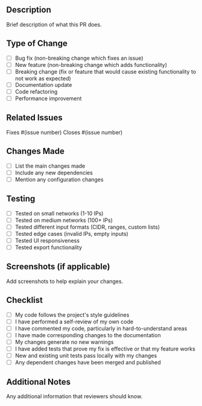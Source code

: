 ## Description
Brief description of what this PR does.

## Type of Change
- [ ] Bug fix (non-breaking change which fixes an issue)
- [ ] New feature (non-breaking change which adds functionality)
- [ ] Breaking change (fix or feature that would cause existing functionality to not work as expected)
- [ ] Documentation update
- [ ] Code refactoring
- [ ] Performance improvement

## Related Issues
Fixes #(issue number)
Closes #(issue number)

## Changes Made
- [ ] List the main changes made
- [ ] Include any new dependencies
- [ ] Mention any configuration changes

## Testing
- [ ] Tested on small networks (1-10 IPs)
- [ ] Tested on medium networks (100+ IPs)
- [ ] Tested different input formats (CIDR, ranges, custom lists)
- [ ] Tested edge cases (invalid IPs, empty inputs)
- [ ] Tested UI responsiveness
- [ ] Tested export functionality

## Screenshots (if applicable)
Add screenshots to help explain your changes.

## Checklist
- [ ] My code follows the project's style guidelines
- [ ] I have performed a self-review of my own code
- [ ] I have commented my code, particularly in hard-to-understand areas
- [ ] I have made corresponding changes to the documentation
- [ ] My changes generate no new warnings
- [ ] I have added tests that prove my fix is effective or that my feature works
- [ ] New and existing unit tests pass locally with my changes
- [ ] Any dependent changes have been merged and published

## Additional Notes
Any additional information that reviewers should know.
